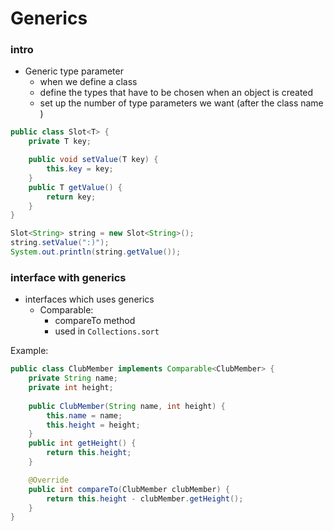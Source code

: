 # Generics

### intro
* Generic type parameter
    * when we define a class
    * define the types that have to be chosen when an object is created
    * set up the number of type parameters we want (after the class name <T>)

```java
public class Slot<T> {
    private T key;

    public void setValue(T key) {
        this.key = key;
    }
    public T getValue() {
        return key;
    }
}

Slot<String> string = new Slot<String>();
string.setValue(":)");
System.out.println(string.getValue());
```

### interface with generics
* interfaces which uses generics
    * Comparable:
        * compareTo method
        * used in `Collections.sort`

Example:
```java
public class ClubMember implements Comparable<ClubMember> {
    private String name;
    private int height;
    
    public ClubMember(String name, int height) {
        this.name = name;
        this.height = height;
    }
    public int getHeight() {
        return this.height;
    }

    @Override
    public int compareTo(ClubMember clubMember) {
        return this.height - clubMember.getHeight();
    }
}
